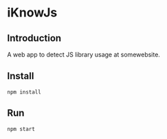 # iKnowJs

## Introduction

A web app to detect JS library usage at somewebsite.

## Install

<pre><code>npm install</code></pre>

## Run

<pre><code>npm start</code></pre>
